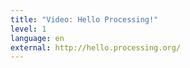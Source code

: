 ```yaml
---
title: "Video: Hello Processing!"
level: 1
language: en
external: http://hello.processing.org/
---
```

